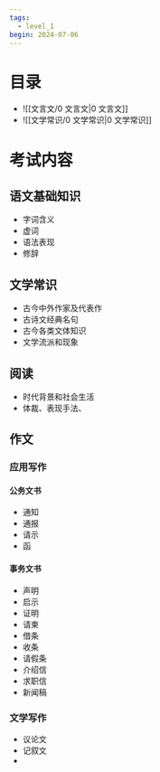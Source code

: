 ```yaml
---
tags:
  - level_1
begin: 2024-07-06
---
```


# 目录

- ![[文言文/0 文言文|0 文言文]]
- ![[文学常识/0 文学常识|0 文学常识]]

# 考试内容

## 语文基础知识

- 字词含义
- 虚词
- 语法表现
- 修辞

## 文学常识

- 古今中外作家及代表作
- 古诗文经典名句
- 古今各类文体知识
- 文学流派和现象

## 阅读

- 时代背景和社会生活
- 体裁、表现手法、

## 作文

### 应用写作

#### 公务文书

- 通知
- 通报
- 请示
- 函

#### 事务文书

- 声明
- 启示
- 证明
- 请柬
- 借条
- 收条
- 请假条
- 介绍信
- 求职信
- 新闻稿

### 文学写作

- 议论文
- 记叙文
- 